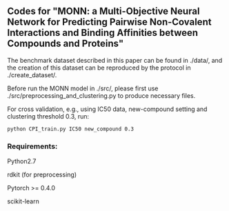 ## Codes for "MONN: a Multi-Objective Neural Network for Predicting Pairwise Non-Covalent Interactions and Binding Affinities between Compounds and Proteins"

The benchmark dataset described in this paper can be found in ./data/, and the creation of this dataset can be reproduced by the protocol in ./create_dataset/.

Before run the MONN model in ./src/, please first use ./src/preprocessing_and_clustering.py to produce necessary files.

For cross validation, e.g., using IC50 data, new-compound setting and clustering threshold 0.3, run:

```python CPI_train.py IC50 new_compound 0.3```

### Requirements:
Python2.7

rdkit (for preprocessing)

Pytorch >= 0.4.0

scikit-learn

